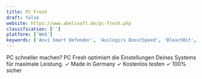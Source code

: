 ```yaml
---
title: PC Fresh
draft: false 
website: https://www.abelssoft.de/pc-fresh.php
classification: ['']
platform: ['Web']
keywords: ['Anvi Smart Defender', 'Auslogics BoostSpeed', 'BleachBit', 'CCleaner', 'Cache Status', 'CleanMyMac X', 'EnhanceMy8', 'Fresh RAM', 'Glary Utilities', 'MozillaCacheView', 'Pegasun System Utilities', 'PerfectSpeed PC Optimizer', 'Puran Utilities', 'RAMRush', 'ServiWin', 'System Mechanic', 'Wise Care 365']
---
```

PC schneller machen? PC Fresh optimiert die Einstellungen Deines Systems für maximale Leistung. ✓ Made in Germany ✓ Kostenlos testen ✓ 100% sicher